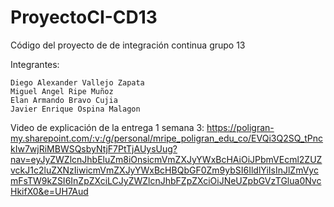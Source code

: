 # ProyectoCI-CD13
Código del proyecto de de integración continua grupo 13

Integrantes:
````
Diego Alexander Vallejo Zapata
Miguel Angel Ripe Muñoz
Elan Armando Bravo Cujia
Javier Enrique Ospina Malagon
````

Video de explicación de la entrega 1 semana 3: https://poligran-my.sharepoint.com/:v:/g/personal/mripe_poligran_edu_co/EVQi3Q2SQ_tPnckIw7wjRiMBWSQsbyNtjF7PtTjAUysUug?nav=eyJyZWZlcnJhbEluZm8iOnsicmVmZXJyYWxBcHAiOiJPbmVEcml2ZUZvckJ1c2luZXNzIiwicmVmZXJyYWxBcHBQbGF0Zm9ybSI6IldlYiIsInJlZmVycmFsTW9kZSI6InZpZXciLCJyZWZlcnJhbFZpZXciOiJNeUZpbGVzTGlua0NvcHkifX0&e=UH7Aud 
